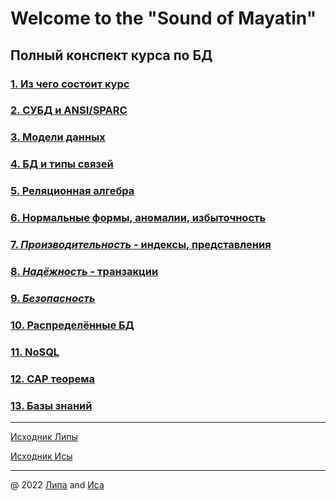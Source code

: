 # Welcome to the "Sound of Mayatin"

## Полный конспект курса по БД

### [1. Из чего состоит курс](Lectures/1_l.md)

### [2. СУБД и ANSI/SPARC](Lectures/2_l.md)

### [3. Модели данных](Lectures/3_l.md)

### [4. БД и типы связей](Lectures/4_l.md)

### [5. Реляционная алгебра](Lectures/5_l.md)

### [6. Нормальные формы, аномалии, избыточность](Lectures/6_l.md)

### [7. _Производительность_ - индексы, представления](Lectures/7_l.md)

### [8. _Надёжность_ - транзакции](Lectures/8_l.md)

### [9. _Безопасность_](Lectures/9_l.md)

### [10. Распределённые БД](Lectures/10_l.md)

### [11. NoSQL](Lectures/11_l.md)

### [12. CAP теорема](Lectures/12_l.md)

### [13. Базы знаний](Lectures/13_l.md)

___

[Исходник Липы](https://github.com/lipa44/ITMO-IS-DB-4-SEM/)

[Исходник Исы](https://github.com/iskander-faggod/ITMO-IS-DB-4-SEM/)

___

@ 2022 [Липа](https://github.com/lipa44) and [Иса](https://github.com/iskander-faggod)
